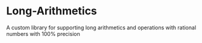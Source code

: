 # Long-Arithmetics
A custom library for supporting long arithmetics and operations with rational numbers with 100% precision
